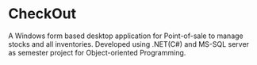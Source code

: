 # CheckOut
A Windows form based desktop application for Point-of-sale to manage stocks and all inventories. Developed using .NET(C#) and MS-SQL server as semester project for Object-oriented Programming. 
